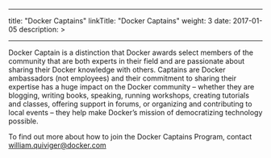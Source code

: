 
---
title: "Docker Captains"
linkTitle: "Docker Captains"
weight: 3
date: 2017-01-05
description: >
 
---


Docker Captain is a distinction that Docker awards select members of the community that are both experts in their field and are passionate about sharing their Docker knowledge with others. Captains are Docker ambassadors (not employees) and their commitment to sharing their expertise has a huge impact on the Docker community – whether they are blogging, writing books, speaking, running workshops, creating tutorials and classes, offering support in forums, or organizing and contributing to local events – they help make Docker’s mission of democratizing technology possible.

To find out more about how to join the Docker Captains Program, contact william.quiviger@docker.com 
